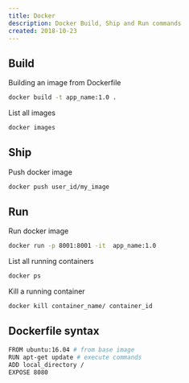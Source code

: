 ```yaml
---
title: Docker
description: Docker Build, Ship and Run commands
created: 2018-10-23
---
```


## Build
Building an image from Dockerfile 
```sh
docker build -t app_name:1.0 .
```
List all images
```sh
docker images
```

## Ship
Push docker image
```sh
docker push user_id/my_image
```
## Run
Run docker image
```sh
docker run -p 8001:8001 -it  app_name:1.0
```

List all running containers
```sh
docker ps
```

Kill a running container

```sh
docker kill container_name/ container_id 
```

## Dockerfile syntax

```sh
FROM ubuntu:16.04 # from base image
RUN apt-get update # execute commands
ADD local_directory /
EXPOSE 8080

```

